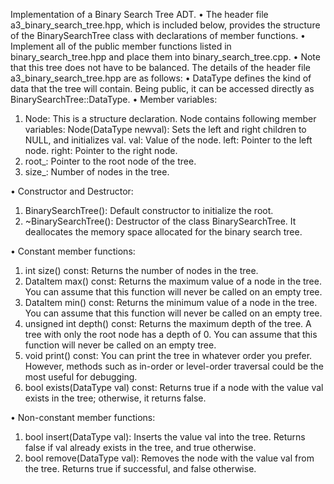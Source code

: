 Implementation of a Binary Search Tree ADT.
• The header file a3_binary_search_tree.hpp, which is included below, provides the
structure of the BinarySearchTree class with declarations of member functions.
• Implement all of the public member functions listed in binary_search_tree.hpp
and place them into binary_search_tree.cpp.
• Note that this tree does not have to be balanced.
The details of the header file a3_binary_search_tree.hpp are as follows:
• DataType defines the kind of data that the tree will contain. Being public, it can be
accessed directly as BinarySearchTree::DataType.
• Member variables:
1. Node: This is a structure declaration. Node contains following member variables:
Node(DataType newval): Sets the left and right children to NULL,
and initializes val.
val: Value of the node.
left: Pointer to the left node.
right: Pointer to the right node.
2. root_: Pointer to the root node of the tree.
3. size_: Number of nodes in the tree.

• Constructor and Destructor:
1. BinarySearchTree(): Default constructor to initialize the root.
2. ~BinarySearchTree(): Destructor of the class BinarySearchTree. It
deallocates the memory space allocated for the binary search tree.

• Constant member functions:
1. int size() const: Returns the number of nodes in the tree.
2. DataItem max() const: Returns the maximum value of a node in the tree.
You can assume that this function will never be called on an empty tree.
3. DataItem min() const: Returns the minimum value of a node in the tree.
You can assume that this function will never be called on an empty tree.
4. unsigned int depth() const: Returns the maximum depth of the tree. A
tree with only the root node has a depth of 0. You can assume that this function
will never be called on an empty tree.
5. void print() const: You can print the tree in whatever order you prefer.
However, methods such as in-order or level-order traversal could be the most
useful for debugging.
6. bool exists(DataType val) const: Returns true if a node with the
value val exists in the tree; otherwise, it returns false.

• Non-constant member functions:
1. bool insert(DataType val): Inserts the value val into the tree. Returns
false if val already exists in the tree, and true otherwise.
2. bool remove(DataType val): Removes the node with the value val from
the tree. Returns true if successful, and false otherwise.

